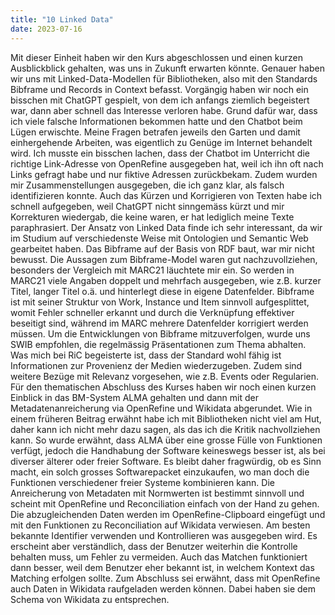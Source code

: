 ```yaml
---
title: "10 Linked Data"
date: 2023-07-16
---
```

Mit dieser Einheit haben wir den Kurs abgeschlossen und einen kurzen Ausblickblick gehalten, was uns in Zukunft erwarten könnte. Genauer haben wir uns mit Linked-Data-Modellen für Bibliotheken, also mit den Standards Bibframe und Records in Context befasst. Vorgängig haben wir noch ein bisschen mit ChatGPT gespielt, von dem ich anfangs ziemlich begeistert war, dann aber schnell das Interesse verloren habe. Grund dafür war, dass ich viele falsche Informationen bekommen hatte und den Chatbot beim Lügen erwischte. Meine Fragen betrafen jeweils den Garten und damit einhergehende Arbeiten, was eigentlich zu Genüge im Internet behandelt wird. Ich musste ein bisschen lachen, dass der Chatbot im Unterricht die richtige Link-Adresse von OpenRefine ausgegeben hat, weil ich ihn oft nach Links gefragt habe und nur fiktive Adressen zurückbekam. Zudem wurden mir Zusammenstellungen ausgegeben, die ich ganz klar, als falsch identifizieren konnte. Auch das Kürzen und Korrigieren von Texten habe ich schnell aufgegeben, weil ChatGPT nicht sinngemäss kürzt und mir Korrekturen wiedergab, die keine waren, er hat lediglich meine Texte paraphrasiert. Der Ansatz von Linked Data finde ich sehr interessant, da wir im Studium auf verschiedenste Weise mit Ontologien und Semantic Web gearbeitet haben. Das Bibframe auf der Basis von RDF baut, war mir nicht bewusst. Die Aussagen zum Bibframe-Model waren gut nachzuvollziehen, besonders der Vergleich mit MARC21 läuchtete mir ein. So werden in MARC21 viele Angaben doppelt und mehrfach ausgegeben, wie z.B. kurzer Titel, langer Titel o.ä. und hinterlegt diese in eigene Datenfelder. Bibframe ist mit seiner Struktur von Work, Instance und Item sinnvoll aufgesplittet, womit Fehler schneller erkannt und durch die Verknüpfung effektiver beseitigt sind, während im MARC mehrere Datenfelder korrigiert werden müssen. Um die Entwicklungen von Bibframe mitzuverfolgen, wurde uns SWIB empfohlen, die regelmässig Präsentationen zum Thema abhalten. Was mich bei RiC begeisterte ist, dass der Standard wohl fähig ist Informationen zur Provenienz der Medien wiederzugeben. Zudem sind weitere Bezüge mit Relevanz vorgesehen, wie z.B. Events oder Regularien. Für den thematischen Abschluss des Kurses haben wir noch einen kurzen Einblick in das BM-System ALMA gehalten und dann mit der Metadatenanreicherung via OpenRefine und Wikidata abgerundet. Wie in einem früheren Beitrag erwähnt habe ich mit Bibliotheken nicht viel am Hut, daher kann ich nicht mehr dazu sagen, als das ich die Kritik nachvollziehen kann. So wurde erwähnt, dass ALMA über eine grosse Fülle von Funktionen verfügt, jedoch die Handhabung der Software keineswegs besser ist, als bei diverser älterer oder freier Software. Es bleibt daher fragwürdig, ob es Sinn macht, ein solch grosses Softwarepacket einzukaufen, wo man doch die Funktionen verschiedener freier Systeme kombinieren kann. Die Anreicherung von Metadaten mit Normwerten ist bestimmt sinnvoll und scheint mit OpenRefine und Reconciliation einfach von der Hand zu gehen. Die abzugleichenden Daten werden im OpenRefine-Clipboard eingefügt und mit den Funktionen zu Reconciliation auf Wikidata verwiesen. Am besten bekannte Identifier verwenden und Kontrollieren was ausgegeben wird. Es erscheint aber verständlich, dass der Benutzer weiterhin die Kontrolle behalten muss, um Fehler zu vermeiden. Auch das Matchen funktioniert dann besser, weil dem Benutzer eher bekannt ist, in welchem Kontext das Matching erfolgen sollte. Zum Abschluss sei erwähnt, dass mit OpenRefine auch Daten in Wikidata raufgeladen werden können. Dabei haben sie dem Schema von Wikidata zu entsprechen.
